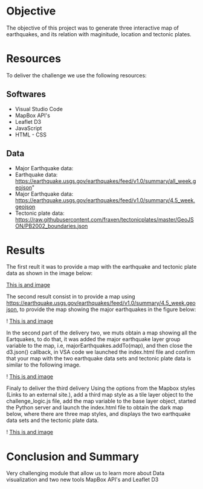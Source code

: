# Objective
The objective of this project was to generate three interactive map of earthquakes, and its relation with maginitude, location and tectonic plates.
# Resources
To deliver the challenge we use the following resources:
## Softwares
* Visual Studio Code
* MapBox API's
* Leaflet D3
* JavaScript
* HTML - CSS
## Data
* Major Earthquake data: 
* Earthquake data: https://earthquake.usgs.gov/earthquakes/feed/v1.0/summary/all_week.geojson"
* Major Earthquake data: https://earthquake.usgs.gov/earthquakes/feed/v1.0/summary/4.5_week.geojson
* Tectonic plate data: https://raw.githubusercontent.com/fraxen/tectonicplates/master/GeoJSON/PB2002_boundaries.json
# Results
The first reult it was to provide a map with the earthquake and tectonic plate data as shown in the image below:

[This is and image](https://github.com/JJF1962/Mapping_Earthquakes/blob/main/Eartquake_Challenge/Resources/Delivery%201.PNG)

The second result consist in to provide a map using https://earthquake.usgs.gov/earthquakes/feed/v1.0/summary/4.5_week.geojson, to provide the map showing the major earthquakes in the figure below:

! [This is and image](https://github.com/JJF1962/Mapping_Earthquakes/blob/main/Eartquake_Challenge/Resources/Major%20Eartquakes%20Deliver%202%20point%203.PNG)

In the second part of the delivery two, we muts obtain a map showing all the Eartquakes, to do that, it was  added the major earthquake layer group variable to the map, i.e, majorEarthquakes.addTo(map), and then close the d3.json() callback, in VSA code we launched the index.html file and confirm that your map with the two earthquake data sets and tectonic plate data is similar to the following image. 

! [This is and image](https://github.com/JJF1962/Mapping_Earthquakes/blob/main/Eartquake_Challenge/Resources/Deliver%202.PNG)

Finaly to deliver the third delivery Using the options from the Mapbox styles (Links to an external site.), add a third map style as a tile layer object to the challenge_logic.js file, add the map variable to the base layer object, started the Python server and launch the index.html file to obtain the dark map below, where there are three map styles, and displays the two earthquake data sets and the tectonic plate data.

! [This is and image](https://github.com/JJF1962/Mapping_Earthquakes/blob/main/Eartquake_Challenge/Resources/Delivery%203%20.PNG)

# Conclusion and Summary
Very challenging module that allow us to learn more about Data visualization and two new tools MapBox API's and Leaflet D3
